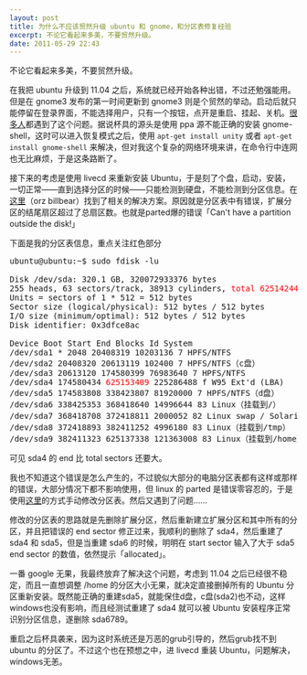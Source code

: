 ```yaml
---
layout: post
title: 为什么不应该贸然升级 ubuntu 和 gnome，和分区表修复经验
excerpt: 不论它看起来多美，不要贸然升级。
date: 2011-05-29 22:43
---
```


不论它看起来多美，不要贸然升级。

在我把 ubuntu 升级到 11.04 之后，系统就已经开始各种出错，不过还勉强能用。但是在 gnome3 发布的第一时间更新到 gnome3 则是个贸然的举动。启动后就只能停留在登录界面，不能选择用户，只有一个按钮，点开是重启、挂起、关机。<a href="http://forum.Ubuntu.org.cn/viewforum.php?f=49" target="_blank">很多人</a>都遇到了这个问题。据说杯具的源头是使用 ppa 源不能正确的安装 gnome-shell，这时可以进入恢复模式之后，使用 `apt-get install unity` 或者 `apt-get install gnome-shell` 来解决，但对我这个复杂的网络环境来讲，在命令行中连网也无比麻烦，于是这条路断了。

接下来的考虑是使用 livecd 来重新安装 Ubuntu，于是刻了个盘，启动，安装，一切正常——直到选择分区的时候——只能检测到硬盘，不能检测到分区信息。在<a href="http://forum.Ubuntu.org.cn/viewtopic.php?f=77&amp;t=194802" target="_blank">这里</a>（orz billbear）找到了相关的解决方案。原因就是分区表中有错误，扩展分区的结尾扇区超过了总扇区数。也就是parted爆的错误「Can't have a partition outside the disk!」

下面是我的分区表信息，重点关注红色部分

<pre>
ubuntu@ubuntu:~$ sudo fdisk -lu

Disk /dev/sda: 320.1 GB, 320072933376 bytes
255 heads, 63 sectors/track, 38913 cylinders, <span style="color: #ff0000;">total 625142448 sectors</span>
Units = sectors of 1 * 512 = 512 bytes
Sector size (logical/physical): 512 bytes / 512 bytes
I/O size (minimum/optimal): 512 bytes / 512 bytes
Disk identifier: 0x3dfce8ac

Device Boot Start End Blocks Id System
/dev/sda1 * 2048 20408319 10203136 7 HPFS/NTFS
/dev/sda2 20408320 20613119 102400 7 HPFS/NTFS（c盘）
/dev/sda3 20613120 174580399 76983640 7 HPFS/NTFS
/dev/sda4 174580434 <span style="color: #ff0000;">625153409</span> 225286488 f W95 Ext'd (LBA)
/dev/sda5 174583808 338423807 81920000 7 HPFS/NTFS（d盘）
/dev/sda6 338425353 368418640 14996644 83 Linux（挂载到/）
/dev/sda7 368418708 372418811 2000052 82 Linux swap / Solaris（swap）
/dev/sda8 372418893 382411252 4996180 83 Linux（挂载到/tmp）
/dev/sda9 382411323 625137338 121363008 83 Linux（挂载到/home）
</pre>

可见 sda4 的 end 比 total sectors 还要大。

我也不知道这个错误是怎么产生的，不过貌似大部分的电脑分区表都有这样或那样的错误，大部分情况下都不影响使用，但 linux 的 parted 是错误零容忍的，于是使用<a href="http://ubuntuforums.org/showthread.php?t=352723" target="_blank">这里</a>的方式手动修改分区表。然后又遇到了问题……

修改的分区表的思路就是先删除扩展分区，然后重新建立扩展分区和其中所有的分区，并且把错误的 end sector 修正过来，我顺利的删除了 sda4，然后重建了 sda4 和 sda5，但是当重建 sda6 的时候，明明在 start sector 输入了大于 sda5 end sector 的数值，依然提示「allocated」。

一番 google 无果，我最终放弃了解决这个问题，考虑到 11.04 之后已经很不稳定，而且一直想调整 /home 的分区大小无果，就决定直接删掉所有的 Ubuntu 分区重新安装。既然能正确的重建sda5，就能保住d盘，c盘(sda2)也不动，这样windows也没有影响，而且经测试重建了 sda4 就可以被 Ubuntu 安装程序正常识别分区信息，遂删除 sda6789。

重启之后杯具袭来，因为这时系统还是万恶的grub引导的，然后grub找不到 ubuntu 的分区了。不过这个也在预想之中，进 livecd 重装 Ubuntu，问题解决，windows无恙。
